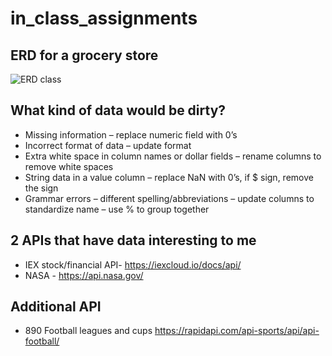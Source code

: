 # in_class_assignments

## ERD for a grocery store

![ERD class](https://github.com/tfgerling/homework_6/blob/main/Week7_In_class.svg?raw=true)

## What kind of data would be dirty?

- Missing information – replace numeric field with 0’s
- Incorrect format of data – update format
- Extra white space in column names or dollar fields – rename columns to remove white spaces
- String data in a value column – replace NaN with 0’s, if $ sign, remove the sign
- Grammar errors – different spelling/abbreviations – update columns to standardize name – use % to group together

## 2 APIs that have data interesting to me

- IEX stock/financial API- https://iexcloud.io/docs/api/
- NASA - https://api.nasa.gov/

## Additional API

- 890 Football leagues and cups https://rapidapi.com/api-sports/api/api-football/
